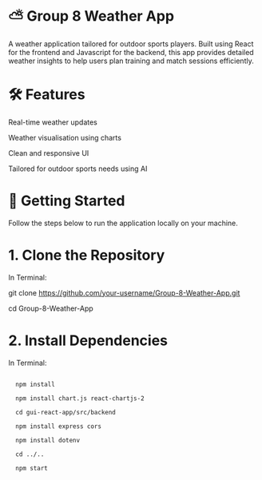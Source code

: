 # ⛅ Group 8 Weather App
A weather application tailored for outdoor sports players. Built using React for the frontend and Javascript for the backend, this app provides detailed weather insights to help users plan training and match sessions efficiently.

# 🛠️ Features
Real-time weather updates

Weather visualisation using charts

Clean and responsive UI

Tailored for outdoor sports needs using AI


# 🚀 Getting Started
Follow the steps below to run the application locally on your machine.

# 1. Clone the Repository

  In Terminal:
  
  git clone https://github.com/your-username/Group-8-Weather-App.git
  
  cd Group-8-Weather-App

# 2. Install Dependencies

  In Terminal:
  
```
  
  npm install
  
  npm install chart.js react-chartjs-2

  cd gui-react-app/src/backend

  npm install express cors

  npm install dotenv

  cd ../..

  npm start
```



  

  

  

